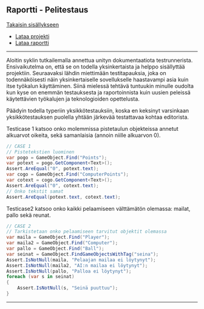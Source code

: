 ## Raportti - Pelitestaus

[Takaisin sisällykseen](https://github.com/Shinpai/Peliteknologia)

* [Lataa projekti](https://github.com/Shinpai/Peliteknologia/raw/master/Sykli%208%20Pelitestaus/PongUnity.zip)
* [Lataa raportti](https://github.com/Shinpai/Peliteknologia/raw/master/Sykli%208%20Pelitestaus/testausraportti.pdf)

---
Aloitin syklin tutkailemalla annettua unityn dokumentaatiota testrunnerista. Ensivaikutelma on, että se on todella yksinkertaista ja helppo sisällyttää projektiin. Seuraavaksi lähdin miettimään testitapauksia, joka on todennäköisesti näin yksinkertaiselle sovellukselle haastavampi asia kuin itse työkalun käyttäminen. Siinä mielessä tehtävä tuntuukin minulle oudolta kun kyse on enemmän testauksesta ja raportoinnista kuin uusien peleissä käytettävien työkalujen ja teknologioiden opettelusta.

Päädyin todella typeriin yksikkötestauksiin, koska en keksinyt varsinkaan yksikkötestauksen puolella yhtään järkevää testattavaa kohtaa editorista.

Testicase 1 katsoo onko molemmissa pistetaulun <Text> objekteissa annetut alkuarvot oikeita, sekä samanlaisia (annoin niille alkuarvon 0). 
```csharp
// CASE 1
// Pistetekstien luominen
var pogo = GameObject.Find("Points");
var potext = pogo.GetComponent<Text>();
Assert.AreEqual("0", potext.text);
var cogo = GameObject.Find("ComputerPoints");
var cotext = cogo.GetComponent<Text>();
Assert.AreEqual("0", cotext.text);
// Onko tekstit samat
Assert.AreEqual(potext.text, cotext.text);
```

Testicase2 katsoo onko kaikki pelaamiseen välttämätön olemassa: mailat, pallo sekä reunat.
```csharp
// CASE 2
// Tarkistetaan onko pelaamiseen tarvitut objektit olemassa
var maila = GameObject.Find("Player");
var maila2 = GameObject.Find("Computer");
var pallo = GameObject.Find("Ball");
var seinat = GameObject.FindGameObjectsWithTag("seina");
Assert.IsNotNull(maila, "Pelaajan mailaa ei löytynyt");
Assert.IsNotNull(maila2, "AI:n mailaa ei löytynyt");
Assert.IsNotNull(pallo, "Palloa ei löytynyt");
foreach (var s in seinat)
{
    Assert.IsNotNull(s, "Seinä puuttuu");
}
```
---
